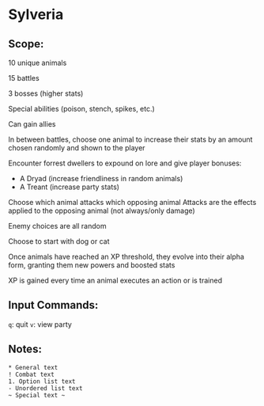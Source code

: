 # Sylveria

## Scope:

10 unique animals

15 battles

3 bosses (higher stats)

Special abilities (poison, stench, spikes, etc.)

Can gain allies

In between battles, choose one animal to increase their stats by an
amount chosen randomly and shown to the player

Encounter forrest dwellers to expound on lore and give player bonuses:

- A Dryad (increase friendliness in random animals)
- A Treant (increase party stats)

Choose which animal attacks which opposing animal
Attacks are the effects applied to the opposing animal (not always/only damage)

Enemy choices are all random

Choose to start with dog or cat

Once animals have reached an XP threshold, they evolve into their alpha form,
granting them new powers and boosted stats

XP is gained every time an animal executes an action or is trained

## Input Commands:

`q`: quit
`v`: view party

## Notes:

```
* General text
! Combat text
1. Option list text
- Unordered list text
~ Special text ~
```
